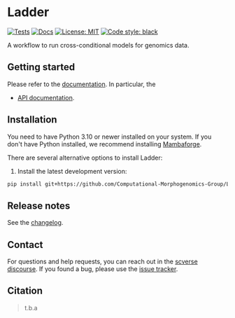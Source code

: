 # Ladder

<a href="https://github.com/Computational-Morphogenomics-Group/Ladder/actions/workflows/test.yml"><img alt="Tests" src="https://img.shields.io/github/actions/workflow/status/Computational-Morphogenomics-Group/Ladder/test.yaml?branch=main"></a>
<a href="https://ladder.readthedocs.io"><img alt="Docs" src="https://img.shields.io/readthedocs/Ladder"></a>
<a href="https://github.com/Computational-Morphogenomics-Group/ladder/blob/main/LICENSE"><img alt="License: MIT" src="https://black.readthedocs.io/en/stable/_static/license.svg"></a> <!-- Courtesy of black docs for now --> 
<a href="https://github.com/psf/black"><img alt="Code style: black" src="https://img.shields.io/badge/code%20style-black-000000.svg"></a>

[badge-tests]: https://img.shields.io/github/actions/workflow/status/Computational-Morphogenomics-Group/Ladder/test.yaml?branch=main
[link-tests]: https://github.com/Computational-Morphogenomics-Group/Ladder/actions/workflows/test.yml
[badge-docs]: https://img.shields.io/readthedocs/Ladder
[link-docs]: https://ladder.readthedocs.io


A workflow to run cross-conditional  models for genomics data.

## Getting started

Please refer to the [documentation][link-docs]. In particular, the

-   [API documentation][link-api].

## Installation

You need to have Python 3.10 or newer installed on your system. If you don't have
Python installed, we recommend installing [Mambaforge](https://github.com/conda-forge/miniforge#mambaforge).

There are several alternative options to install Ladder:

<!--
1) Install the latest release of `Ladder` from [PyPI][link-pypi]:

```bash
pip install Ladder
```
-->

1. Install the latest development version:

```bash
pip install git+https://github.com/Computational-Morphogenomics-Group/Ladder.git@main
```

## Release notes

See the [changelog][changelog].

## Contact

For questions and help requests, you can reach out in the [scverse discourse][scverse-discourse].
If you found a bug, please use the [issue tracker][issue-tracker].

## Citation

> t.b.a

[scverse-discourse]: https://discourse.scverse.org/
[issue-tracker]: https://github.com/Computational-Morphogenomics-Group/Ladder/issues
[changelog]: https://ladder.readthedocs.io/latest/changelog.html
[link-api]: https://ladder.readthedocs.io/latest/api.html
[link-pypi]: https://pypi.org/project/ladder
